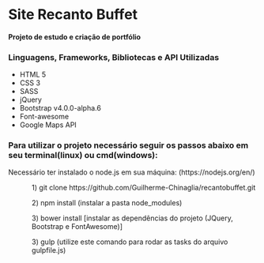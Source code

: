<h1>Site Recanto Buffet</h1>

<h4>Projeto de estudo e criação de portfólio</h4>

<h3>Linguagens, Frameworks, Bibliotecas e API Utilizadas</h3>
<ul>
	<li>HTML 5</li>
	<li>CSS 3</li>
	<li>SASS</li>
	<li>jQuery</li>
	<li>Bootstrap v4.0.0-alpha.6</li>
	<li>Font-awesome</li>
  <li>Google Maps API</li>
</ul>
<h3>Para utilizar o projeto necessário seguir os passos abaixo em seu terminal(linux) ou cmd(windows):</h3>
<p>Necessário ter instalado o node.js em sua máquina: (https://nodejs.org/en/)</p>

<ul>
	<ol>
		1) git clone https://github.com/Guilherme-Chinaglia/recantobuffet.git
	</ol>
	<ol>
		2) npm install (instalar a pasta node_modules)
	</ol>
	<ol>
		3) bower install [instalar as dependências do projeto (JQuery, Bootstrap e FontAwesome)]
	</ol>
  <ol>
		3) gulp (utilize este comando para rodar as tasks do arquivo gulpfile.js)
	</ol>
</ul>




